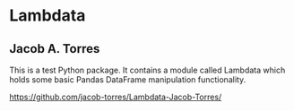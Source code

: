# Lambdata
## Jacob A. Torres

This is a test Python package. It contains a module called Lambdata
which holds some basic Pandas DataFrame manipulation functionality.

https://github.com/jacob-torres/Lambdata-Jacob-Torres/
